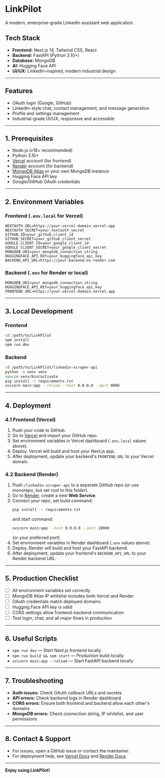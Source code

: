 # LinkPilot

A modern, enterprise-grade LinkedIn assistant web application.

## Tech Stack
- **Frontend:** Next.js 14, Tailwind CSS, React
- **Backend:** FastAPI (Python 3.10+)
- **Database:** MongoDB
- **AI:** Hugging Face API
- **UI/UX:** LinkedIn-inspired, modern industrial design

---

## Features
- OAuth login (Google, GitHub)
- LinkedIn-style chat, contact management, and message generation
- Profile and settings management
- Industrial-grade UI/UX, responsive and accessible

---

## 1. Prerequisites

- Node.js (v18+ recommended)
- Python 3.10+
- [Vercel](https://vercel.com/) account (for frontend)
- [Render](https://render.com/) account (for backend)
- [MongoDB Atlas](https://www.mongodb.com/cloud/atlas) or your own MongoDB instance
- Hugging Face API key
- Google/GitHub OAuth credentials

---

## 2. Environment Variables

### Frontend (`.env.local` for Vercel)
```
NEXTAUTH_URL=https://your-vercel-domain.vercel.app
NEXTAUTH_SECRET=your_nextauth_secret
GITHUB_ID=your_github_client_id
GITHUB_SECRET=your_github_client_secret
GOOGLE_CLIENT_ID=your_google_client_id
GOOGLE_CLIENT_SECRET=your_google_client_secret
MONGODB_URI=your_mongodb_connection_string
HUGGINGFACE_API_KEY=your_huggingface_api_key
BACKEND_API_URL=https://your-backend-on-render.com
```

### Backend (`.env` for Render or local)
```
MONGODB_URI=your_mongodb_connection_string
HUGGINGFACE_API_KEY=your_huggingface_api_key
FRONTEND_URL=https://your-vercel-domain.vercel.app
```

---

## 3. Local Development

### Frontend
```bash
cd /path/to/LinkPilot
npm install
npm run dev
```

### Backend
```bash
cd /path/to/LinkPilot/linkedin-scraper-api
python -m venv venv
source venv/bin/activate
pip install -r requirements.txt
uvicorn main:app --reload --host 0.0.0.0 --port 8000
```

---

## 4. Deployment

### 4.1 Frontend (Vercel)
1. Push your code to GitHub.
2. Go to [Vercel](https://vercel.com/) and import your GitHub repo.
3. Set environment variables in Vercel dashboard (`.env.local` values above).
4. Deploy. Vercel will build and host your Next.js app.
5. After deployment, update your backend's `FRONTEND_URL` to your Vercel domain.

### 4.2 Backend (Render)
1. Push `/linkedin-scraper-api` to a separate GitHub repo (or use monorepo, but set root to this folder).
2. Go to [Render](https://render.com/), create a new **Web Service**.
3. Connect your repo, set build command:
   ```bash
   pip install -r requirements.txt
   ```
   and start command:
   ```bash
   uvicorn main:app --host 0.0.0.0 --port 10000
   ```
   (or your preferred port)
4. Set environment variables in Render dashboard (`.env` values above).
5. Deploy. Render will build and host your FastAPI backend.
6. After deployment, update your frontend's `BACKEND_API_URL` to your Render backend URL.

---

## 5. Production Checklist
- [ ] All environment variables set correctly
- [ ] MongoDB Atlas IP whitelist includes both Vercel and Render
- [ ] OAuth credentials match deployed domains
- [ ] Hugging Face API key is valid
- [ ] CORS settings allow frontend-backend communication
- [ ] Test login, chat, and all major flows in production

---

## 6. Useful Scripts
- `npm run dev` — Start Next.js frontend locally
- `npm run build && npm start` — Production build locally
- `uvicorn main:app --reload` — Start FastAPI backend locally

---

## 7. Troubleshooting
- **Auth issues:** Check OAuth callback URLs and secrets
- **API errors:** Check backend logs in Render dashboard
- **CORS errors:** Ensure both frontend and backend allow each other's domains
- **MongoDB errors:** Check connection string, IP whitelist, and user permissions

---

## 8. Contact & Support
- For issues, open a GitHub issue or contact the maintainer.
- For deployment help, see [Vercel Docs](https://vercel.com/docs) and [Render Docs](https://render.com/docs).

---

**Enjoy using LinkPilot!** 
